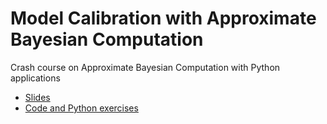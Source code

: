 # Model Calibration with Approximate Bayesian Computation
Crash course on Approximate Bayesian Computation with Python applications

- [Slides](https://github.com/ngozzi/abc/blob/main/slides/NetSI_lecture-20250310.pdf)
- [Code and Python exercises](https://github.com/ngozzi/abc/tree/main/code)
